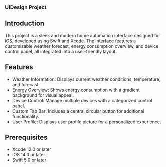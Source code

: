 ### UIDesign Project
## Introduction
This project is a sleek and modern home automation interface designed for iOS, developed using Swift and Xcode. The interface features a customizable weather forecast, energy consumption overview, and device control panel, all integrated into a user-friendly layout.
## Features
* Weather Information: Displays current weather conditions, temperature, and forecast.
* Energy Overview: Shows energy consumption with a gradient background for visual appeal.
* Device Control: Manage multiple devices with a categorized control panel.
* Custom Tab Bar: Includes a central circular button for additional functionality.
* User Profile: Displays user profile picture for a personalized experience.
## Prerequisites
* Xcode 12.0 or later
* iOS 14.0 or later
* Swift 5.0 or later

